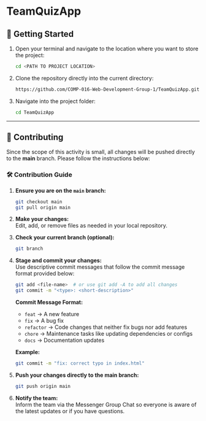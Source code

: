 # TeamQuizApp

## 🚀 Getting Started

1. Open your terminal and navigate to the location where you want to store the project:

    ```bash
    cd <PATH TO PROJECT LOCATION>
    ```

2. Clone the repository directly into the current directory:

    ```bash
    https://github.com/COMP-016-Web-Development-Group-1/TeamQuizApp.git
    ```

3. Navigate into the project folder:

    ```bash
    cd TeamQuizApp
    ```

---

## 🤝 Contributing

Since the scope of this activity is small, all changes will be pushed directly to the **main** branch. Please follow the instructions below:

### 🛠 Contribution Guide

1. **Ensure you are on the `main` branch:**

    ```bash
    git checkout main
    git pull origin main
    ```

2. **Make your changes:**  
   Edit, add, or remove files as needed in your local repository.

3. **Check your current branch (optional):**

    ```bash
    git branch
    ```

4. **Stage and commit your changes:**  
   Use descriptive commit messages that follow the commit message format provided below:

    ```bash
    git add <file-name>  # or use git add -A to add all changes
    git commit -m "<type>: <short-description>"
    ```

    **Commit Message Format:**

    - `feat` → A new feature
    - `fix` → A bug fix
    - `refactor` → Code changes that neither fix bugs nor add features
    - `chore` → Maintenance tasks like updating dependencies or configs
    - `docs` → Documentation updates

    **Example:**  
    ```bash
    git commit -m "fix: correct typo in index.html"
    ```

5. **Push your changes directly to the main branch:**

    ```bash
    git push origin main
    ```

6. **Notify the team:**  
   Inform the team via the Messenger Group Chat so everyone is aware of the latest updates or if you have questions.


